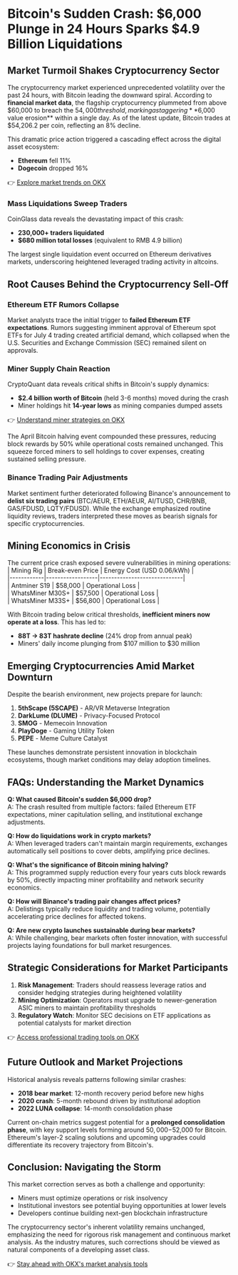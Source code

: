 # Bitcoin's Sudden Crash: $6,000 Plunge in 24 Hours Sparks $4.9 Billion Liquidations  

## Market Turmoil Shakes Cryptocurrency Sector  

The cryptocurrency market experienced unprecedented volatility over the past 24 hours, with Bitcoin leading the downward spiral. According to **financial market data**, the flagship cryptocurrency plummeted from above $60,000 to breach the $54,000 threshold, marking a staggering **$6,000 value erosion** within a single day. As of the latest update, Bitcoin trades at $54,206.2 per coin, reflecting an 8% decline.  

This dramatic price action triggered a cascading effect across the digital asset ecosystem:  
- **Ethereum** fell 11%  
- **Dogecoin** dropped 16%  

👉 [Explore market trends on OKX](https://bit.ly/okx-bonus)  

### Mass Liquidations Sweep Traders  

CoinGlass data reveals the devastating impact of this crash:  
- **230,000+ traders liquidated**  
- **$680 million total losses** (equivalent to RMB 4.9 billion)  

The largest single liquidation event occurred on Ethereum derivatives markets, underscoring heightened leveraged trading activity in altcoins.  

## Root Causes Behind the Cryptocurrency Sell-Off  

### Ethereum ETF Rumors Collapse  

Market analysts trace the initial trigger to **failed Ethereum ETF expectations**. Rumors suggesting imminent approval of Ethereum spot ETFs for July 4 trading created artificial demand, which collapsed when the U.S. Securities and Exchange Commission (SEC) remained silent on approvals.  

### Miner Supply Chain Reaction  

CryptoQuant data reveals critical shifts in Bitcoin's supply dynamics:  
- **$2.4 billion worth of Bitcoin** (held 3-6 months) moved during the crash  
- Miner holdings hit **14-year lows** as mining companies dumped assets  

👉 [Understand miner strategies on OKX](https://bit.ly/okx-bonus)  

The April Bitcoin halving event compounded these pressures, reducing block rewards by 50% while operational costs remained unchanged. This squeeze forced miners to sell holdings to cover expenses, creating sustained selling pressure.  

### Binance Trading Pair Adjustments  

Market sentiment further deteriorated following Binance's announcement to **delist six trading pairs** (BTC/AEUR, ETH/AEUR, AI/TUSD, CHR/BNB, GAS/FDUSD, LQTY/FDUSD). While the exchange emphasized routine liquidity reviews, traders interpreted these moves as bearish signals for specific cryptocurrencies.  

## Mining Economics in Crisis  

The current price crash exposed severe vulnerabilities in mining operations:  
| Mining Rig | Break-even Price | Energy Cost (USD 0.06/kWh) |  
|------------|------------------|-----------------------------|  
| Antminer S19 | $58,000 | Operational Loss |  
| WhatsMiner M30S+ | $57,500 | Operational Loss |  
| WhatsMiner M33S+ | $56,800 | Operational Loss |  

With Bitcoin trading below critical thresholds, **inefficient miners now operate at a loss**. This has led to:  
- **88T → 83T hashrate decline** (24% drop from annual peak)  
- Miners' daily income plunging from $107 million to $30 million  

## Emerging Cryptocurrencies Amid Market Downturn  

Despite the bearish environment, new projects prepare for launch:  
1. **5thScape (5SCAPE)** - AR/VR Metaverse Integration  
2. **DarkLume (DLUME)** - Privacy-Focused Protocol  
3. **SMOG** - Memecoin Innovation  
4. **PlayDoge** - Gaming Utility Token  
5. **PEPE** - Meme Culture Catalyst  

These launches demonstrate persistent innovation in blockchain ecosystems, though market conditions may delay adoption timelines.  

## FAQs: Understanding the Market Dynamics  

**Q: What caused Bitcoin's sudden $6,000 drop?**  
A: The crash resulted from multiple factors: failed Ethereum ETF expectations, miner capitulation selling, and institutional exchange adjustments.  

**Q: How do liquidations work in crypto markets?**  
A: When leveraged traders can't maintain margin requirements, exchanges automatically sell positions to cover debts, amplifying price declines.  

**Q: What's the significance of Bitcoin mining halving?**  
A: This programmed supply reduction every four years cuts block rewards by 50%, directly impacting miner profitability and network security economics.  

**Q: How will Binance's trading pair changes affect prices?**  
A: Delistings typically reduce liquidity and trading volume, potentially accelerating price declines for affected tokens.  

**Q: Are new crypto launches sustainable during bear markets?**  
A: While challenging, bear markets often foster innovation, with successful projects laying foundations for bull market resurgences.  

## Strategic Considerations for Market Participants  

1. **Risk Management**: Traders should reassess leverage ratios and consider hedging strategies during heightened volatility  
2. **Mining Optimization**: Operators must upgrade to newer-generation ASIC miners to maintain profitability thresholds  
3. **Regulatory Watch**: Monitor SEC decisions on ETF applications as potential catalysts for market direction  

👉 [Access professional trading tools on OKX](https://bit.ly/okx-bonus)  

## Future Outlook and Market Projections  

Historical analysis reveals patterns following similar crashes:  
- **2018 bear market**: 12-month recovery period before new highs  
- **2020 crash**: 5-month rebound driven by institutional adoption  
- **2022 LUNA collapse**: 14-month consolidation phase  

Current on-chain metrics suggest potential for a **prolonged consolidation phase**, with key support levels forming around $50,000-$52,000 for Bitcoin. Ethereum's layer-2 scaling solutions and upcoming upgrades could differentiate its recovery trajectory from Bitcoin's.  

## Conclusion: Navigating the Storm  

This market correction serves as both a challenge and opportunity:  
- Miners must optimize operations or risk insolvency  
- Institutional investors see potential buying opportunities at lower levels  
- Developers continue building next-gen blockchain infrastructure  

The cryptocurrency sector's inherent volatility remains unchanged, emphasizing the need for rigorous risk management and continuous market analysis. As the industry matures, such corrections should be viewed as natural components of a developing asset class.  

👉 [Stay ahead with OKX's market analysis tools](https://bit.ly/okx-bonus)